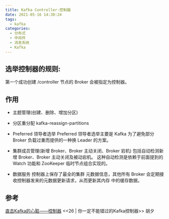```yaml
---
title: Kafka Controller-控制器
date: 2021-05-16 14:30:24
tags:
  - kafka  
categories:
  - 分布式
  - 中间件 
  - 消息系统
  - Kafka   
---
```


<p></p>
<!-- more -->


## 选举控制器的规则:
第一个成功创建 /controller 节点的 Broker 会被指定为控制器。

## 作用
+ 主题管理(创建、删除、增加分区)

+ 分区重分配
kafka-reassign-partitions

+ Preferred 领导者选举
Preferred 领导者选举主要是 Kafka 为了避免部分 Broker 负载过重而提供的一种换 Leader 的方案。

+ 集群成员管理(新增 Broker、Broker 主动关闭、Broker 宕机)
包括自动检测新增 Broker、Broker 主动关闭及被动宕机。
这种自动检测是依赖于前面提到的 Watch 功能和 ZooKeeper 临时节点组合实现的。

+ 数据服务
控制器上保存了最全的集群 元数据信息，其他所有 Broker 会定期接收控制器发来的元数据更新请求，从而更新其内存 中的缓存数据。



## 参考
[直击Kafka的心脏——控制器](https://hiddenpps.blog.csdn.net/article/details/80865540)
<<26 | 你一定不能错过的Kafka控制器>>  胡夕